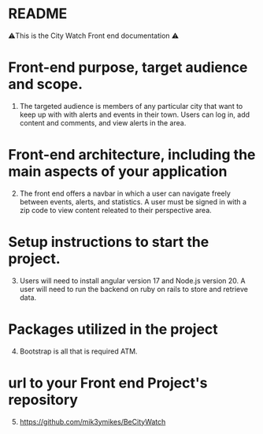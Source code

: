 # README

⚠️This is the City Watch Front end documentation ⚠️

# Front-end purpose, target audience and scope.

1. The targeted audience is members of any particular city that want to keep up with with alerts and events in their town. Users can log in, add content and comments, and view alerts in the area.

# Front-end architecture, including the main aspects of your application

2. The front end offers a navbar in which a user can navigate freely between events, alerts, and statistics. A user must be signed in with a zip code to view content releated to their perspective area.

# Setup instructions to start the project.

3. Users will need to install angular version 17 and Node.js version 20. A user will need to run the backend on ruby on rails to store and retrieve data.

# Packages utilized in the project

4. Bootstrap is all that is required ATM.

# url to your Front end Project's repository

5. https://github.com/mik3ymikes/BeCityWatch
